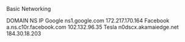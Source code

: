 Basic Networking

DOMAIN                    NS                                IP
Google              ns1.google.com                    172.217.170.164
Facebook            a.ns.c10r.facebook.com            102.132.96.35
Tesla               n0dscx.akamaiedge.net             184.30.18.203
